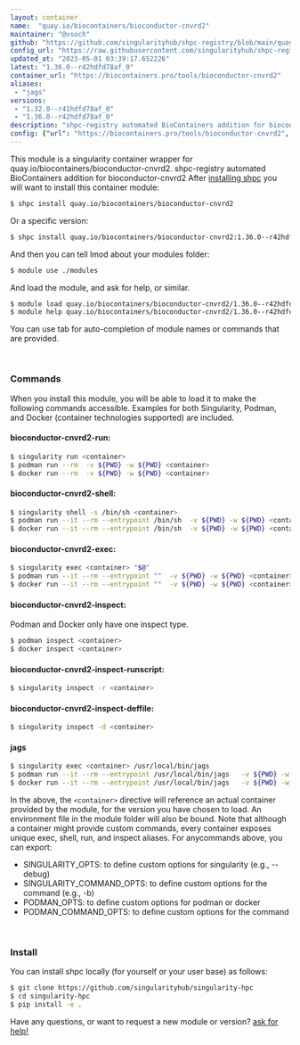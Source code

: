 ```yaml
---
layout: container
name:  "quay.io/biocontainers/bioconductor-cnvrd2"
maintainer: "@vsoch"
github: "https://github.com/singularityhub/shpc-registry/blob/main/quay.io/biocontainers/bioconductor-cnvrd2/container.yaml"
config_url: "https://raw.githubusercontent.com/singularityhub/shpc-registry/main/quay.io/biocontainers/bioconductor-cnvrd2/container.yaml"
updated_at: "2023-05-01 03:39:17.652226"
latest: "1.36.0--r42hdfd78af_0"
container_url: "https://biocontainers.pro/tools/bioconductor-cnvrd2"
aliases:
 - "jags"
versions:
 - "1.32.0--r41hdfd78af_0"
 - "1.36.0--r42hdfd78af_0"
description: "shpc-registry automated BioContainers addition for bioconductor-cnvrd2"
config: {"url": "https://biocontainers.pro/tools/bioconductor-cnvrd2", "maintainer": "@vsoch", "description": "shpc-registry automated BioContainers addition for bioconductor-cnvrd2", "latest": {"1.36.0--r42hdfd78af_0": "sha256:d9f4956ebdfbbdd841de35f193bf828324493e5003970031f474041181e4a189"}, "tags": {"1.32.0--r41hdfd78af_0": "sha256:3d938bcc74b3631f4cb53021f5a12fefaa0470d4cbd162e49c76da5e888e63b5", "1.36.0--r42hdfd78af_0": "sha256:d9f4956ebdfbbdd841de35f193bf828324493e5003970031f474041181e4a189"}, "docker": "quay.io/biocontainers/bioconductor-cnvrd2", "aliases": {"jags": "/usr/local/bin/jags"}}
---
```


This module is a singularity container wrapper for quay.io/biocontainers/bioconductor-cnvrd2.
shpc-registry automated BioContainers addition for bioconductor-cnvrd2
After [installing shpc](#install) you will want to install this container module:


```bash
$ shpc install quay.io/biocontainers/bioconductor-cnvrd2
```

Or a specific version:

```bash
$ shpc install quay.io/biocontainers/bioconductor-cnvrd2:1.36.0--r42hdfd78af_0
```

And then you can tell lmod about your modules folder:

```bash
$ module use ./modules
```

And load the module, and ask for help, or similar.

```bash
$ module load quay.io/biocontainers/bioconductor-cnvrd2/1.36.0--r42hdfd78af_0
$ module help quay.io/biocontainers/bioconductor-cnvrd2/1.36.0--r42hdfd78af_0
```

You can use tab for auto-completion of module names or commands that are provided.

<br>

### Commands

When you install this module, you will be able to load it to make the following commands accessible.
Examples for both Singularity, Podman, and Docker (container technologies supported) are included.

#### bioconductor-cnvrd2-run:

```bash
$ singularity run <container>
$ podman run --rm  -v ${PWD} -w ${PWD} <container>
$ docker run --rm  -v ${PWD} -w ${PWD} <container>
```

#### bioconductor-cnvrd2-shell:

```bash
$ singularity shell -s /bin/sh <container>
$ podman run --it --rm --entrypoint /bin/sh  -v ${PWD} -w ${PWD} <container>
$ docker run --it --rm --entrypoint /bin/sh  -v ${PWD} -w ${PWD} <container>
```

#### bioconductor-cnvrd2-exec:

```bash
$ singularity exec <container> "$@"
$ podman run --it --rm --entrypoint ""  -v ${PWD} -w ${PWD} <container> "$@"
$ docker run --it --rm --entrypoint ""  -v ${PWD} -w ${PWD} <container> "$@"
```

#### bioconductor-cnvrd2-inspect:

Podman and Docker only have one inspect type.

```bash
$ podman inspect <container>
$ docker inspect <container>
```

#### bioconductor-cnvrd2-inspect-runscript:

```bash
$ singularity inspect -r <container>
```

#### bioconductor-cnvrd2-inspect-deffile:

```bash
$ singularity inspect -d <container>
```


#### jags

```bash
$ singularity exec <container> /usr/local/bin/jags
$ podman run --it --rm --entrypoint /usr/local/bin/jags   -v ${PWD} -w ${PWD} <container> -c " $@"
$ docker run --it --rm --entrypoint /usr/local/bin/jags   -v ${PWD} -w ${PWD} <container> -c " $@"
```



In the above, the `<container>` directive will reference an actual container provided
by the module, for the version you have chosen to load. An environment file in the
module folder will also be bound. Note that although a container
might provide custom commands, every container exposes unique exec, shell, run, and
inspect aliases. For anycommands above, you can export:

 - SINGULARITY_OPTS: to define custom options for singularity (e.g., --debug)
 - SINGULARITY_COMMAND_OPTS: to define custom options for the command (e.g., -b)
 - PODMAN_OPTS: to define custom options for podman or docker
 - PODMAN_COMMAND_OPTS: to define custom options for the command

<br>

### Install

You can install shpc locally (for yourself or your user base) as follows:

```bash
$ git clone https://github.com/singularityhub/singularity-hpc
$ cd singularity-hpc
$ pip install -e .
```

Have any questions, or want to request a new module or version? [ask for help!](https://github.com/singularityhub/singularity-hpc/issues)